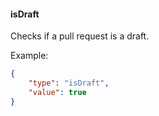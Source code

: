 <!-- @format -->

#### isDraft

Checks if a pull request is a draft.

Example:

```json
{
	"type": "isDraft",
	"value": true
}
```
